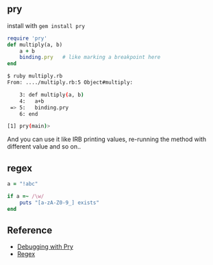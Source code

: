 ## pry
install with `gem install pry`

```rb
require 'pry'
def multiply(a, b)
	a + b
	binding.pry   # like marking a breakpoint here
end
```

```sh
$ ruby multiply.rb
From: ..../multiply.rb:5 Object#multiply:

    3: def multiply(a, b)
    4:   a+b
 => 5:   binding.pry
    6: end

[1] pry(main)> 
```

And you can use it like IRB printing values, re-running the method with different value and so on..

## regex
```rb
a = "!abc"

if a =~ /\w/
	puts "[a-zA-Z0-9_] exists"
end
```

## Reference
- [Debugging with Pry](https://learn.co/lessons/debugging-with-pry)
- [Regex](https://www.rubyguides.com/2015/06/ruby-regex/)
